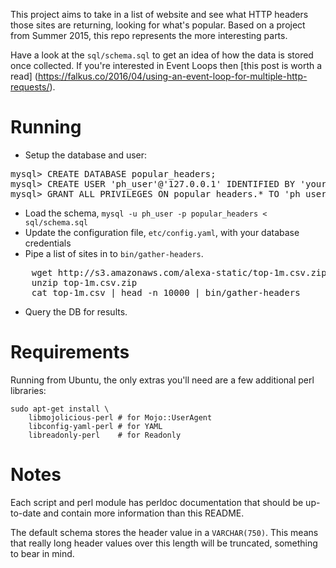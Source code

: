 This project aims to take in a list of website and see what HTTP headers those
sites are returning, looking for what's popular.  Based on a project from
Summer 2015, this repo represents the more interesting parts.

Have a look at the `sql/schema.sql` to get an idea of how the data is stored
once collected. If you're interested in Event Loops then [this post is worth a read]
(https://falkus.co/2016/04/using-an-event-loop-for-multiple-http-requests/).

# Running

* Setup the database and user:
<pre>
mysql> CREATE DATABASE popular_headers;
mysql> CREATE USER 'ph_user'@'127.0.0.1' IDENTIFIED BY 'your-secure-password';
mysql> GRANT ALL PRIVILEGES ON popular_headers.* TO 'ph_user'@'127.0.0.1';
</pre>


* Load the schema, `mysql -u ph_user -p popular_headers < sql/schema.sql`
* Update the configuration file, `etc/config.yaml`, with your database credentials
* Pipe a list of sites in to `bin/gather-headers`.
<pre>
    wget http://s3.amazonaws.com/alexa-static/top-1m.csv.zip
    unzip top-1m.csv.zip
    cat top-1m.csv | head -n 10000 | bin/gather-headers
</pre>

* Query the DB for results.

# Requirements

Running from Ubuntu, the only extras you'll need are a few additional perl libraries:

    sudo apt-get install \
        libmojolicious-perl # for Mojo::UserAgent
        libconfig-yaml-perl # for YAML
        libreadonly-perl    # for Readonly

# Notes

Each script and perl module has perldoc documentation that should be up-to-date
and contain more information than this README.

The default schema stores the header value in a `VARCHAR(750)`. This means that
really long header values over this length will be truncated, something to
bear in mind.
